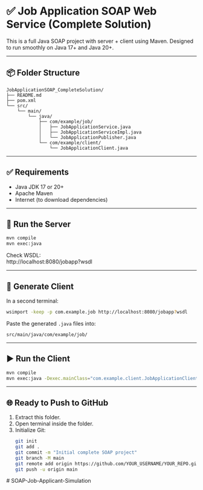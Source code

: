 # ✅ Job Application SOAP Web Service (Complete Solution)

This is a full Java SOAP project with server + client using Maven. Designed to run smoothly on Java 17+ and Java 20+.

---

## 📦 Folder Structure

```
JobApplicationSOAP_CompleteSolution/
├── README.md
├── pom.xml
└── src/
    └── main/
        └── java/
            ├── com/example/job/
            │   ├── JobApplicationService.java
            │   ├── JobApplicationServiceImpl.java
            │   └── JobApplicationPublisher.java
            └── com/example/client/
                └── JobApplicationClient.java
```

---

## ✅ Requirements

- Java JDK 17 or 20+
- Apache Maven
- Internet (to download dependencies)

---

## 🚀 Run the Server

```bash
mvn compile
mvn exec:java
```

Check WSDL:  
http://localhost:8080/jobapp?wsdl

---

## 🧪 Generate Client

In a second terminal:

```bash
wsimport -keep -p com.example.job http://localhost:8080/jobapp?wsdl
```

Paste the generated `.java` files into:
```
src/main/java/com/example/job/
```

---

## ▶️ Run the Client

```bash
mvn compile
mvn exec:java -Dexec.mainClass="com.example.client.JobApplicationClient"
```

---

## 🌐 Ready to Push to GitHub

1. Extract this folder.
2. Open terminal inside the folder.
3. Initialize Git:
   ```bash
   git init
   git add .
   git commit -m "Initial complete SOAP project"
   git branch -M main
   git remote add origin https://github.com/YOUR_USERNAME/YOUR_REPO.git
   git push -u origin main
   ```
#   S O A P - J o b - A p p l i c a n t - S i m u l a t i o n  
 